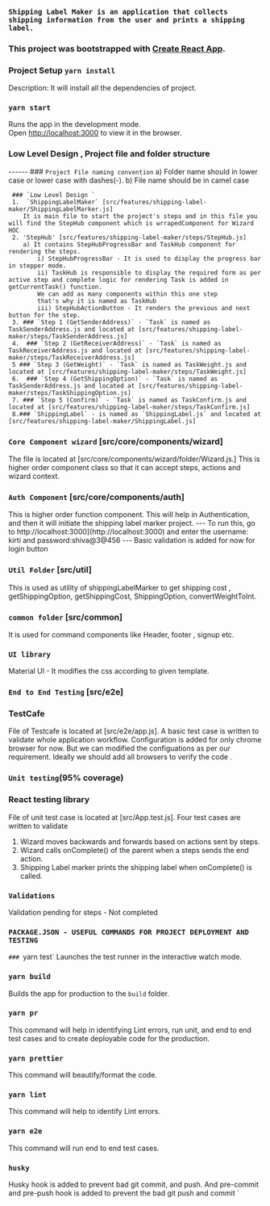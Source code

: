 ### `Shipping Label Maker is an application that collects shipping information from the user and prints a shipping label. `

### This project was bootstrapped with [Create React App](https://github.com/facebook/create-react-app).
      
### Project Setup  `yarn install`
Description: It will install all the dependencies of project.

### `yarn start`

Runs the app in the development mode.<br />
Open [http://localhost:3000](http://localhost:3000) to view it in the browser.


### Low Level Design , Project file and folder structure 
  ------ ### `Project File naming convention`
     a) Folder name should in lower case or lower case with dashes(-).
     b) File name should be in camel case
     
     ### `Low Level Design `
     1.  `ShippingLabelMaker` [src/features/shipping-label-maker/ShippingLabelMarker.js] 
        It is main file to start the project's steps and in this file you will find the StepHub component which is wrrapedComponent for Wizard HOC 
     2. 'StepHub' [src/features/shipping-label-maker/steps/StepHub.js] 
        a) It contains StepHubProgressBar and TaskHub component for rendering the steps. 
            i) StepHubProgressBar - It is used to display the progress bar in stepper mode. 
            ii) TaskHub is responsible to display the required form as per active step and complete logic for rendering Task is added in         getCurrentTask() function. 
            We can add as many components within this one step 
            that's why it is named as TaskHub 
            iii) StepHubActionButton - It renders the previous and next button for the step.
     3. ### `Step 1 (GetSenderAddress)` - `Task` is named as TaskSenderAddress.js and located at [src/features/shipping-label-maker/steps/TaskSenderAddress.js]
     4.  ### `Step 2 (GetReceiverAddress)` - `Task` is named as TaskReceiverAddress.js and located at [src/features/shipping-label-maker/steps/TaskReceiverAddress.js]
     5 ### `Step 3 (GetWeight)` - `Task` is named as TaskWeight.js and located at [src/features/shipping-label-maker/steps/TaskWeight.js]
     6.  ### `Step 4 (GetShippingOption)` - `Task` is named as TaskSenderAddress.js and located at [src/features/shipping-label-maker/steps/TaskShippingOption.js]
     7. ### `Step 5 (Confirm)` - `Task` is named as TaskConfirm.js and located at [src/features/shipping-label-maker/steps/TaskConfirm.js]
     8.### `ShippingLabel` - is named as `ShippingLabel.js` and located at  [src/features/shipping-label-maker/ShippingLabel.js]
 
### `Core Component wizard` [src/core/components/wizard]
The file is located at [src/core/components/wizard/folder/Wizard.js.]
This is higher order component class so that it can accept steps, actions and wizard context.

### `Auth Component` [src/core/components/auth]
This is higher order function component. This will help in Authentication, and then it will initiate the shipping label marker project. --- To run this, go to http://localhost:3000](http://localhost:3000) and enter the username: kirti and password:shiva@3@456
--- Basic validation is added for now for login button 

### `Util Folder` [src/util]
 This is used as utility of shippingLabelMarker to get shipping cost , getShippingOption, getShippingCost, ShippingOption, convertWeightToInt. 

### `common folder` [src/common]
It is used for command components like Header, footer , signup etc.  

### `UI library` 
Material UI - 
It modifies the css according to given template.
 
### `End to End Testing` [src/e2e]
### TestCafe
   File of Testcafe is located at [src/e2e/app.js]. A basic test case is written to validate whole application workflow. Configuration is added for only chrome browser for now. But we can modified the configuations as per our requirement. Ideally we should add all browsers to verify the code . 
   
### `Unit testing`(95% coverage)
### React testing library
File of unit test case is located at [src/App.test.js]. Four test cases are written to validate 
1.	Wizard moves backwards and forwards based on actions sent by steps.
2.	Wizard calls onComplete() of the parent when a steps sends the end action.
3.	Shipping Label marker prints the shipping label when onComplete() is called.

### `Validations `
   Validation pending for steps - Not completed 
   
### `PACKAGE.JSON - USEFUL COMMANDS FOR PROJECT DEPLOYMENT AND TESTING `

`### `yarn test`
Launches the test runner in the interactive watch mode.

### `yarn build`
Builds the app for production to the `build` folder.<br />

### `yarn pr`
This command will help in identifying Lint errors, run unit, and end to end test cases and to create deployable code for the production. 

### `yarn prettier`
This command will beautify/format the code. 

### `yarn lint`
This command will help to identify Lint errors.

### `yarn e2e`
This command will run end to end test cases.

### `husky`
Husky hook is added to prevent bad git commit, and push. And  pre-commit and pre-push hook is added to prevent the bad git push and commit 
`



  




